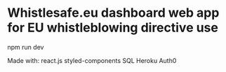 # Whistlesafe.eu dashboard web app for EU whistleblowing directive use

npm run dev  

Made with:
react.js
styled-components
SQL
Heroku
Auth0

